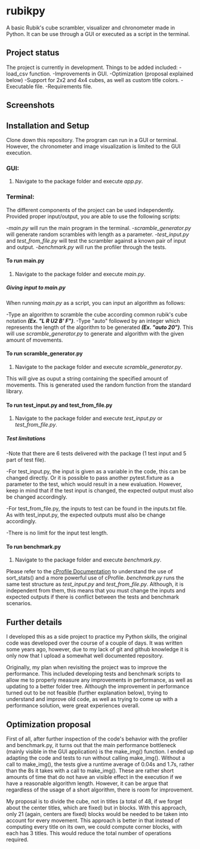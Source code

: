 # rubikpy
A basic Rubik's cube scrambler, visualizer and chronometer made in Python. It can be use through a GUI or executed as a script in the terminal.

## Project status

The project is currently in development. Things to be added included:
-load_csv function.
-Improvements in GUI.
-Optimization (proposal explained below)
-Support for 2x2 and 4x4 cubes, as well as custom title colors.
-Executable file.
-Requirements file.

## Screenshots

## Installation and Setup

Clone down this repository. The program can run in a GUI or terminal. However, the chronometer and image visualization is limited to the GUI execution.

### GUI:

1. Navigate to the package folder and execute *app.py*.

### Terminal:

The different components of the project can be used independently. Provided proper input/output, you are able to use the following scripts:

-*main.py* will run the main program in the terminal.
-*scramble_generator.py* will generate random scrambles with length as a parameter.
-*test_input.py* and *test_from_file.py* will test the scrambler against a known pair of input and output.
-*benchmark.py* will run the profiler through the tests. 

#### To run main.py

1. Navigate to the package folder and execute *main.py*.

##### Giving input to main.py

When running *main.py* as a script, you can input an algorithm as follows:

-Type an algorithm to scramble the cube according common rubik's cube notation ***(Ex. "L R U2 B' F")***.
-Type "auto" followed by an integer which represents the length of the algorithm to be generated ***(Ex. "auto 20")***. This will use *scramble_generator.py* to generate and algorithm with the given amount of movements.  

#### To run scramble_generator.py

1. Navigate to the package folder and execute *scramble_generator.py*.

This will give as ouput a string containing the specified amount of movements. This is generated used the random function from the standard library.

#### To run test_input.py and test_from_file.py

1. Navigate to the package folder and execute *test_input.py* or *test_from_file.py*.

##### Test limitations

-Note that there are 6 tests delivered with the package (1 test input and 5 part of test file).

-For test_input.py, the input is given as a variable in the code, this can be changed directly. Or it is possible to pass another pytest.fixture as a parameter to the test, which would result in a new evaluation. However, keep in mind that if the test input is changed, the expected output must also be changed accordingly.

-For test_from_file.py, the inputs to test can be found in the inputs.txt file. As with test_input.py, the expected outputs must also be change accordingly.

-There is no limit for the input test length.

#### To run benchmark.py

1. Navigate to the package folder and execute *benchmark.py*.

Please refer to the [cProfile Documentation](https://docs.python.org/3/library/profile.html) to understand the use of sort_stats() and a more powerful use of cProfile. *benchmark.py* runs the same test structure as *test_input.py* and *test_from_file.py*. Although, it is independent from them, this means that you must change the inputs and expected outputs if there is conflict between the tests and benchmark scenarios.

## Further details

I developed this as a side project to practice my Python skills, the original code was developed over the course of a couple of days. It was written some years ago, however, due to my lack of git and github knowledge it is only now that I upload a somewhat well documented repository.  

Originally, my plan when revisiting the project was to improve the performance. This included developing tests and benchmark scripts to allow me to properly measure any improvements in performance, as well as updating to a better folder tree. Although the improvement in performance turned out to be not feasible (further explanation below), trying to understand and improve old code, as well as trying to come up with a performance solution, were great experiences overall.

## Optimization proposal

First of all, after further inspection of the code's behavior with the profiler and benchmark.py, it turns out that the main performance bottleneck (mainly visible in the GUI application) is the make_img() function. I ended up adapting the code and tests to run without calling make_img(). Without a call to make_img(), the tests give a runtime average of 0.04s and 1.7s, rather than the 8s it takes with a call to make_img(). 
These are rather short amounts of time that do not have an visible effect in the execution if we have a reasonable algorithm length. However, it can be argue that regardless of the usage of a short algorithm, there is room for improvement.

My proposal is to divide the cube, not in titles (a total of 48, if we forget about the center titles, which are fixed) but in blocks. With this approach, only 21 (again, centers are fixed) blocks would be needed to be taken into account for every movement.
This approach is better in that instead of computing every title on its own, we could compute corner blocks, with each has 3 titles. This would reduce the total number of operations required. 

